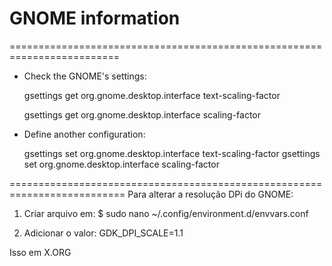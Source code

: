 # GNOME information

=========================================================================

- Check the GNOME's settings:

	gsettings get org.gnome.desktop.interface text-scaling-factor
	
	gsettings get org.gnome.desktop.interface scaling-factor

- Define another configuration:

	gsettings set org.gnome.desktop.interface text-scaling-factor
	gsettings set org.gnome.desktop.interface scaling-factor

==========================================================================
Para alterar a resolução DPi do GNOME:

1. Criar arquivo em:
        $ sudo nano ~/.config/environment.d/envvars.conf

2. Adicionar o valor:
        GDK_DPI_SCALE=1.1

Isso em X.ORG
